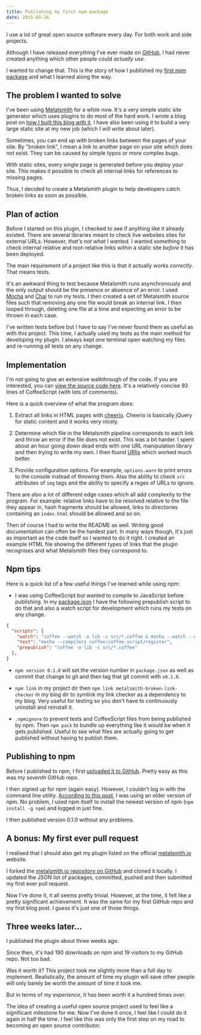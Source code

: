 ```yaml
---
title: Publishing my first npm package
date: 2015-05-26
---
```


I use a lot of great open source software every day. For both work and side projects. 

Although I have released everything I've ever made on [GitHub](https://github.com/davidxmoody), I had never created anything which other people could *actually use*.

I wanted to change that. This is the story of how I published my [first npm package](https://www.npmjs.com/package/metalsmith-broken-link-checker) and what I learned along the way.


## The problem I wanted to solve

I've been using [Metalsmith](http://www.metalsmith.io/) for a while now. It's a very simple static site generator which uses plugins to do most of the hard work. I wrote a blog post on [how I built this blog with it](/building-a-blog-with-metalsmith/). I have also been using it to build a very large static site at my new job (which I will write about later). 

Sometimes, you can end up with broken links between the pages of your site. By "broken link", I mean a link to another page on your site which does not exist. They can be caused by simple typos or more complex bugs.

With static sites, every single page is generated before you deploy your site. This makes it possible to check all internal links for references to missing pages.

Thus, I decided to create a Metalsmith plugin to help developers catch broken links as soon as possible.

## Plan of action

Before I started on this plugin, I checked to see if anything like it already existed. There are several libraries meant to check live websites sites for external URLs. However, *that's not what I wanted*. I wanted something to check internal relative and root-relative links within a static site *before* it has been deployed.

The main requirement of a project like this is that it actually works *correctly*. That means tests. 

It's an awkward thing to test because Metalsmith runs asynchronously and the only output should be the presence or absence of an error. I used [Mocha](http://mochajs.org/) and [Chai](http://chaijs.com/) to run my tests. I then created a set of Metalsmith source files such that removing any one file would break an internal link. I then looped through, deleting one file at a time and expecting an error to be thrown in each case.

I've written tests before but I have to say I've never found them as useful as with this project. This time, I actually used my tests as the main method for developing my plugin. I always kept one terminal open watching my files and re-running all tests on any change. 

## Implementation

I'm not going to give an extensive walkthrough of the code. If you are interested, you can [view the source code here](https://github.com/davidxmoody/metalsmith-broken-link-checker/blob/master/src/index.coffee). It's a relatively concise 93 lines of CoffeeScript (with lots of comments).

Here is a quick overview of what the program does:

1. Extract all links in HTML pages with [cheerio](https://github.com/cheeriojs/cheerio). Cheerio is basically jQuery for static content and it works very nicely. 

2. Determine which file in the Metalsmith pipeline corresponds to each link and throw an error if the file does not exist. This was a bit harder. I spent about an hour going down dead ends with one URL manipulation library and then trying to write my own. I then found [URIjs](https://www.npmjs.com/package/URIjs) which worked much better. 

3. Provide configuration options. For example, `options.warn` to print errors to the console instead of throwing them. Also the ability to check `src` attributes of `img` tags and the ability to specify a regex of URLs to ignore.

There are also a lot of different edge cases which all add complexity to the program. For example: relative links have to be resolved relative to the file they appear in, hash fragments should be allowed, links to directories containing an `index.html` should be allowed and so on.

Then of course I had to write the README as well. Writing good documentation can often be the hardest part. In many ways though, it's just as important as the code itself so I wanted to do it right. I created an example HTML file showing the different types of links that the plugin recognises and what Metalsmith files they correspond to. 

## Npm tips

Here is a quick list of a few useful things I've learned while using npm:

- I was using CoffeeScript but wanted to compile to JavaScript before publishing. In my [package.json](https://github.com/davidxmoody/metalsmith-broken-link-checker/blob/master/package.json) I have the following prepublish script to do that and also a watch script for development which runs my tests on any change.

```json
{
  "scripts": {
    "watch": "coffee --watch -o lib -c src/*.coffee & mocha --watch --compilers coffee:coffee-script/register",
    "test": "mocha --compilers coffee:coffee-script/register",
    "prepublish": "coffee -o lib -c src/*.coffee"
  },
}
```

- `npm version 0.1.0` will set the version number in `package.json` as well as commit that change to git and then tag that git commit with `v0.1.0`.

- `npm link` in my project dir then `npm link metalsmith-broken-link-checker` in my blog dir to symlink my link checker as a dependency to my blog. Very useful for testing so you don't have to continuously uninstall and reinstall it.

- `.npmignore` to prevent tests and CoffeeScript files from being published by npm. Then `npm pack` to bundle up everything like it would be when it gets published. Useful to see what files are actually going to get published without having to publish them.

## Publishing to npm

Before I published to npm, I first [uploaded it to GitHub](https://github.com/davidxmoody/metalsmith-broken-link-checker). Pretty easy as this was my *seventh* GitHub repo.

I then signed up for npm (again easy). However, I couldn't log in with the command line utility. [According to this post](https://github.com/npm/npm/issues/7876), I was using an older version of npm. No problem, I used npm itself to install the newest version of npm (`npm install -g npm`) and logged in just fine. 

I then published version 0.1.0 without any problems.

## A bonus: My first ever pull request

I realised that I should also get my plugin listed on the official [metalsmith.io](http://www.metalsmith.io/) website. 

I forked the [metalsmith.io repository on GitHub](https://github.com/segmentio/metalsmith.io) and cloned it locally. I updated the JSON list of packages, committed, pushed and then submitted my first ever pull request. 

Now I've done it, it all seems pretty trivial. However, at the time, it felt like a pretty significant achievement. It was the same for my first GitHub repo and my first blog post. I guess it's just one of those things.

## Three weeks later...

I published the plugin about three weeks ago. 

Since then, it's had 190 downloads on npm and 19 visitors to my GitHub repo. Not too bad. 

Was it worth it? This project took me slightly more than a full day to implement. Realistically, the amount of time my plugin will save other people will only barely be worth the amount of time it took me. 

But in terms of *my experience*, it has been worth it a hundred times over. 

The idea of creating a useful open source project used to feel like a significant milestone for me. Now I've done it once, I feel like I could do it again in half the time. I feel like this was only the first step on my road to becoming an open source contributor. 
